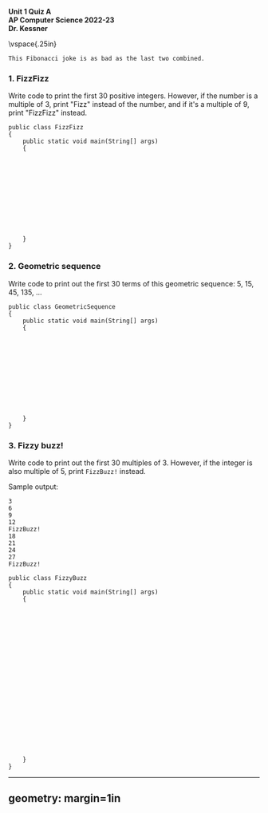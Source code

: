 __Unit 1 Quiz A__  
__AP Computer Science 2022-23__  
__Dr. Kessner__  


\vspace{.25in}


```
This Fibonacci joke is as bad as the last two combined.
```

### 1. FizzFizz

Write code to print the first 30 positive integers.  However,
if the number is a multiple of 3, print "Fizz" instead of the
number, and if it's a multiple of 9, print "FizzFizz" instead.


```
public class FizzFizz
{
    public static void main(String[] args)
    {












    }
}
```

### 2. Geometric sequence


Write code to print out the first 30 terms of this geometric sequence:
5, 15, 45, 135, ...


```
public class GeometricSequence
{
    public static void main(String[] args)
    {












    }
}
```


### 3. Fizzy buzz!

Write code to print out the first 30 multiples of 3.  However, if the integer
is also multiple of 5, print `FizzBuzz!` instead.

Sample output:
```
3
6
9
12
FizzBuzz!
18
21
24
27
FizzBuzz!

public class FizzyBuzz
{
    public static void main(String[] args)
    {






















    }
}
```


---
geometry: margin=1in
---


